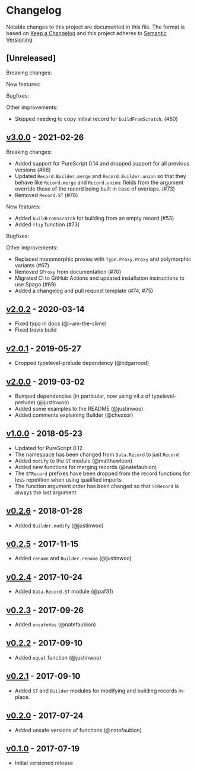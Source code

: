 # Changelog

Notable changes to this project are documented in this file. The format is based on [Keep a Changelog](https://keepachangelog.com/en/1.0.0/) and this project adheres to [Semantic Versioning](https://semver.org/spec/v2.0.0.html).

## [Unreleased]

Breaking changes:

New features:

Bugfixes:

Other improvements:
- Skipped needing to copy initiial record for `buildFromScratch`. (#80)

## [v3.0.0](https://github.com/purescript/purescript-record/releases/tag/v3.0.0) - 2021-02-26

Breaking changes:
- Added support for PureScript 0.14 and dropped support for all previous versions (#66)
- Updated `Record.Builder.merge` and `Record.Builder.union` so that they behave like `Record.merge` and `Record.union`: fields from the argument override those of the record being built in case of overlaps. (#73)
- Removed `Record.ST` (#78)

New features:
- Added `buildFromScratch` for building from an empty record (#53)
- Added `flip` function (#73)

Bugfixes:

Other improvements:
- Replaced monomorphic proxies with `Type.Proxy.Proxy` and polymorphic variants (#67)
- Removed `SProxy` from documentation (#70)
- Migrated CI to GitHub Actions and updated installation instructions to use Spago (#69)
- Added a changelog and pull request template (#74, #75)

## [v2.0.2](https://github.com/purescript/purescript-record/releases/tag/v2.0.2) - 2020-03-14

- Fixed typo in docs (@i-am-the-slime)
- Fixed travis build

## [v2.0.1](https://github.com/purescript/purescript-record/releases/tag/v2.0.1) - 2019-05-27

- Dropped typelevel-prelude dependency (@hdgarrood)

## [v2.0.0](https://github.com/purescript/purescript-record/releases/tag/v2.0.0) - 2019-03-02

- Bumped dependencies (in particular, now using v4.x of typelevel-prelude) (@justinwoo)
- Added some examples to the README (@justinwoo)
- Added comments explaining Builder (@chexxor)

## [v1.0.0](https://github.com/purescript/purescript-record/releases/tag/v1.0.0) - 2018-05-23

- Updated for PureScript 0.12
- The namespace has been changed from `Data.Record` to just `Record`
- Added `modify` to the `ST` module (@matthewleon)
- Added new functions for merging records (@natefaubion)
- The `STRecord` prefixes have been dropped from the record functions for less repetition when using qualified imports
- The function argument order has been changed so that `STRecord` is always the last argument

## [v0.2.6](https://github.com/purescript/purescript-record/releases/tag/v0.2.6) - 2018-01-28

- Added `Builder.modify` (@justinwoo)

## [v0.2.5](https://github.com/purescript/purescript-record/releases/tag/v0.2.5) - 2017-11-15

- Added `rename` and `Builder.rename` (@justinwoo)

## [v0.2.4](https://github.com/purescript/purescript-record/releases/tag/v0.2.4) - 2017-10-24

- Added `Data.Record.ST` module (@paf31)

## [v0.2.3](https://github.com/purescript/purescript-record/releases/tag/v0.2.3) - 2017-09-26

- Added `unsafeHas` (@natefaubion)

## [v0.2.2](https://github.com/purescript/purescript-record/releases/tag/v0.2.2) - 2017-09-10

- Added `equal` function (@justinwoo)

## [v0.2.1](https://github.com/purescript/purescript-record/releases/tag/v0.2.1) - 2017-09-10

- Added `ST` and `Builder` modules for modifying and building records in-place.

## [v0.2.0](https://github.com/purescript/purescript-record/releases/tag/v0.2.0) - 2017-07-24

- Added unsafe versions of functions (@natefaubion)

## [v0.1.0](https://github.com/purescript/purescript-record/releases/tag/v0.1.0) - 2017-07-19

- Initial versioned release
